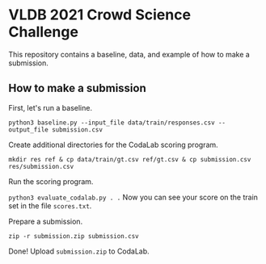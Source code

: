 # VLDB 2021 Crowd Science Challenge
This repository contains a baseline, data, and example of how to make a submission.

## How to make a submission
First, let's run a baseline.

`python3 baseline.py --input_file data/train/responses.csv --output_file submission.csv`

Create additional directories for the CodaLab scoring program.

`mkdir res ref & cp data/train/gt.csv ref/gt.csv & cp submission.csv res/submission.csv`

Run the scoring program.

`python3 evaluate_codalab.py . .` Now you can see your score on the train set in the file `scores.txt`.

Prepare a submission.

`zip -r submission.zip submission.csv`

Done! Upload `submission.zip` to CodaLab.

